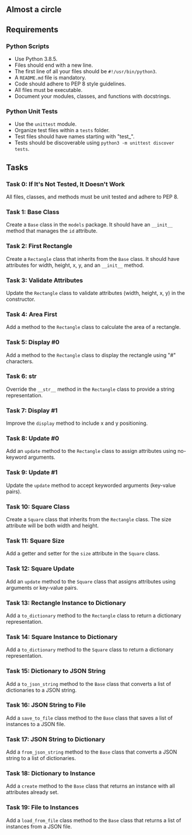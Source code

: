 
## Almost a circle

## Requirements

### Python Scripts
- Use Python 3.8.5.
- Files should end with a new line.
- The first line of all your files should be `#!/usr/bin/python3`.
- A `README.md` file is mandatory.
- Code should adhere to PEP 8 style guidelines.
- All files must be executable.
- Document your modules, classes, and functions with docstrings.

### Python Unit Tests
- Use the `unittest` module.
- Organize test files within a `tests` folder.
- Test files should have names starting with "test_".
- Tests should be discoverable using `python3 -m unittest discover tests`.

## Tasks

### Task 0: If It's Not Tested, It Doesn't Work
All files, classes, and methods must be unit tested and adhere to PEP 8.

### Task 1: Base Class
Create a `Base` class in the `models` package. It should have an `__init__` method that manages the `id` attribute.

### Task 2: First Rectangle
Create a `Rectangle` class that inherits from the `Base` class. It should have attributes for width, height, x, y, and an `__init__` method.

### Task 3: Validate Attributes
Update the `Rectangle` class to validate attributes (width, height, x, y) in the constructor.

### Task 4: Area First
Add a method to the `Rectangle` class to calculate the area of a rectangle.

### Task 5: Display #0
Add a method to the `Rectangle` class to display the rectangle using "#" characters.

### Task 6: __str__
Override the `__str__` method in the `Rectangle` class to provide a string representation.

### Task 7: Display #1
Improve the `display` method to include x and y positioning.

### Task 8: Update #0
Add an `update` method to the `Rectangle` class to assign attributes using no-keyword arguments.

### Task 9: Update #1
Update the `update` method to accept keyworded arguments (key-value pairs).

### Task 10: Square Class
Create a `Square` class that inherits from the `Rectangle` class. The size attribute will be both width and height.

### Task 11: Square Size
Add a getter and setter for the `size` attribute in the `Square` class.

### Task 12: Square Update
Add an `update` method to the `Square` class that assigns attributes using arguments or key-value pairs.

### Task 13: Rectangle Instance to Dictionary
Add a `to_dictionary` method to the `Rectangle` class to return a dictionary representation.

### Task 14: Square Instance to Dictionary
Add a `to_dictionary` method to the `Square` class to return a dictionary representation.

### Task 15: Dictionary to JSON String
Add a `to_json_string` method to the `Base` class that converts a list of dictionaries to a JSON string.

### Task 16: JSON String to File
Add a `save_to_file` class method to the `Base` class that saves a list of instances to a JSON file.

### Task 17: JSON String to Dictionary
Add a `from_json_string` method to the `Base` class that converts a JSON string to a list of dictionaries.

### Task 18: Dictionary to Instance
Add a `create` method to the `Base` class that returns an instance with all attributes already set.

### Task 19: File to Instances
Add a `load_from_file` class method to the `Base` class that returns a list of instances from a JSON file.
